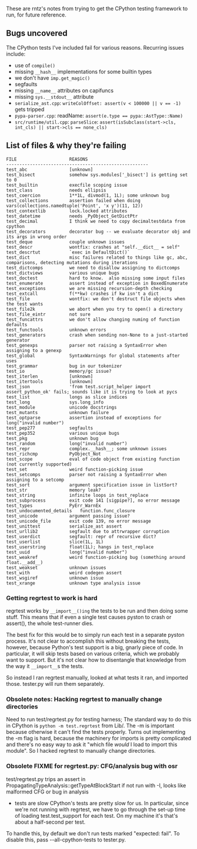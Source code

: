 These are rntz's notes from trying to get the CPython testing framework to run,
for future reference.

## Bugs uncovered
The CPython tests I've included fail for various reasons. Recurring issues include:
- use of `compile()`
- missing `__hash__` implementations for some builtin types
- we don't have `imp.get_magic()`
- segfaults
- missing `__name__` attributes on capifuncs
- missing `sys.__stdout__` attribute
- `serialize_ast.cpp`: `writeColOffset: assert(v < 100000 || v == -1)` gets tripped
- `pypa-parser.cpp`: readName: `assert(e.type == pypa::AstType::Name)`
- `src/runtime/util.cpp`: `parseSlice`: `assert(isSubclass(start->cls, int_cls) || start->cls == none_cls)`

## List of files & why they're failing
```
FILE                    REASONS
------------------------------------------------------
test_abc                [unknown]
test_bisect             somehow sys.modules['_bisect'] is getting set to 0
test_builtin            execfile scoping issue
test_class              needs ellipsis
test_coercion           1**1L, divmod(1, 1L); some unknown bug
test_collections        assertion failed when doing vars(collections.namedtuple('Point', 'x y')(11, 12))
test_contextlib         lock.locked attributes
test_datetime           needs _PyObject_GetDictPtr
test_decimal            I think we need to copy decimaltestdata from cpython
test_decorators         decorator bug -- we evaluate decorator obj and its args in wrong order
test_deque              couple unknown issues
test_descr              wontfix: crashes at "self.__dict__ = self"
test_descrtut           `exec in DefaultDict()`
test_dict               misc failures related to things like gc, abc, comparisons, detecting mutations during iterations
test_dictcomps          we need to disallow assigning to dictcomps
test_dictviews          various unique bugs
test_doctest            hard to know.  also missing some input files
test_enumerate          assert instead of exception in BoxedEnumerate
test_exceptions         we are missing recursion-depth checking
test_extcall            f(**kw) crashes if kw isn't a dict
test_file               wontfix: we don't destruct file objects when the test wants
test_file2k             we abort when you try to open() a directory
test_file_eintr         not sure
test_funcattrs          we don't allow changing numing of function defaults
test_functools          unknown errors
test_generators         crash when sending non-None to a just-started generator
test_genexps            parser not raising a SyntaxError when assigning to a genexp
test_global             SyntaxWarnings for global statements after uses
test_grammar            bug in our tokenizer
test_io                 memory/gc issue?
test_iterlen            [unknown]
test_itertools          [unknown]
test_json               'from test.script_helper import assert_python_ok' fails; sounds like it is trying to look at pycs
test_list               longs as slice indices
test_long               sys.long_info
test_module             unicode docstrings
test_mutants            unknown failure
test_optparse           assertion instead of exceptions for long("invalid number")
test_pep277             segfaults
test_pep352             various unique bugs
test_pkg                unknown bug
test_random             long("invalid number")
test_repr               complex.__hash__; some unknown issues
test_richcmp            PyObject_Not
test_scope              eval of code object from existing function (not currently supported)
test_set                weird function-picking issue
test_setcomps           parser not raising a SyntaxError when assigning to a setcomp
test_sort               argument specification issue in listSort?
test_str                memory leak?
test_string             infinite loops in test_replace
test_subprocess         exit code 141 [sigpipe?], no error message
test_types              PyErr_WarnEx
test_undocumented_details   function.func_closure
test_unicode            argument passing issue?
test_unicode_file       exit code 139, no error message
test_unittest           serialize_ast assert
test_urllib2            segfault due to attrwrapper corruption
test_userdict           segfault: repr of recursive dict?
test_userlist           slice(1L, 1L)
test_userstring         float(1L); hangs in test_replace
test_uuid               long("invalid number")
test_weakref            weird function-picking bug (something around float.__add__)
test_weakset            unknown issues
test_with               weird codegen assert
test_wsgiref            unknown issue
test_xrange             unknown type analysis issue
```

### Getting regrtest to work is hard
regrtest works by `__import__()ing` the tests to be run and then doing some stuff.
This means that if even a single test causes pyston to crash or assert(), the
whole test-runner dies.

The best fix for this would be to simply run each test in a separate pyston
process. It's not clear to accomplish this without breaking the tests, however,
because Python's test support is a big, gnarly piece of code. In particular, it
will skip tests based on various criteria, which we probably want to support.
But it's not clear how to disentangle that knowledge from the way it `__import__`s
the tests.

So instead I ran regrtest manually, looked at what tests it ran, and imported
those. tester.py will run them separately.

### Obsolete notes: Hacking regrtest to manually change directories
Need to run test/regrtest.py for testing harness; The standard way to do this in
CPython is `python -m test.regrtest` from Lib/. The -m is important because
otherwise it can't find the tests properly. Turns out implementing the -m flag
is hard, because the machinery for imports is pretty complicated and there's no
easy way to ask it "which file *would* I load to import this module". So I
hacked regrtest to manually change directories.

### Obsolete FIXME for regrtest.py: CFG/analysis bug with osr
test/regrtest.py trips an assert in PropagatingTypeAnalysis::getTypeAtBlockStart
if not run with -I, looks like malformed CFG or bug in analysis
* tests are slow
CPython's tests are pretty slow for us. In particular, since we're not running
with regrtest, we have to go through the set-up time of loading
test.test_support for each test. On my machine it's that's about a half-second
per test.

To handle this, by default we don't run tests marked "expected: fail". To
disable this, pass --all-cpython-tests to tester.py.
